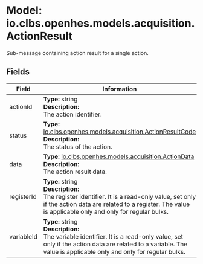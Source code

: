# Model: io.clbs.openhes.models.acquisition.ActionResult

Sub-message containing action result for a single action.

## Fields

| Field | Information |
| --- | --- |
| actionId | <b>Type:</b> string<br><b>Description:</b><br>The action identifier. |
| status | <b>Type:</b> [io.clbs.openhes.models.acquisition.ActionResultCode](model-io-clbs-openhes-models-acquisition-actionresultcode.md)<br><b>Description:</b><br>The status of the action. |
| data | <b>Type:</b> [io.clbs.openhes.models.acquisition.ActionData](model-io-clbs-openhes-models-acquisition-actiondata.md)<br><b>Description:</b><br>The action result data. |
| registerId | <b>Type:</b> string<br><b>Description:</b><br>The register identifier. It is a read-only value, set only if the action data are related to a register. The value is applicable only and only for regular bulks. |
| variableId | <b>Type:</b> string<br><b>Description:</b><br>The variable identifier. It is a read-only value, set only if the action data are related to a variable. The value is applicable only and only for regular bulks. |

